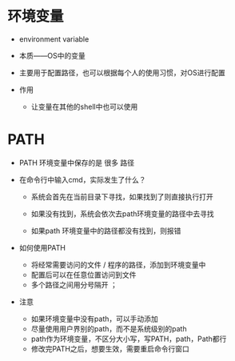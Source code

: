 # 环境变量

- environment variable
- 本质——OS中的变量

- 主要用于配置路径，也可以根据每个人的使用习惯，对OS进行配置
- 作用
  - 让变量在其他的shell中也可以使用

# PATH

- PATH 环境变量中保存的是 很多 路径

- 在命令行中输入cmd，实际发生了什么？

  - 系统会首先在当前目录下寻找，如果找到了则直接执行打开
  - 如果没有找到，系统会依次去path环境变量的路径中去寻找

  - 如果path 环境变量中的路径都没有找到，则报错

- 如何使用PATH

  - 将经常需要访问的文件 / 程序的路径，添加到环境变量中
  - 配置后可以在任意位置访问到文件
  - 多个路径之间用分号隔开 ；

- 注意

  - 如果环境变量中没有path，可以手动添加
  - 尽量使用用户界别的path，而不是系统级别的path
  - path作为环境变量，不区分大小写，写PATH，path，Path都行
  - 修改完PATH之后，想要生效，需要重启命令行窗口
